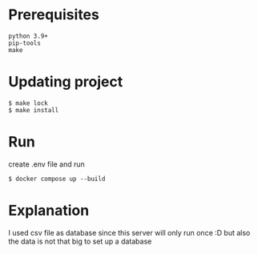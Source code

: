# Prerequisites
```text
python 3.9+
pip-tools
make
```

# Updating project
```commandline
$ make lock
$ make install
```

# Run
create .env file and run
```commandline
$ docker compose up --build
```


# Explanation
I used csv file as database since this server will only run once :D but also
the data is not that big to set up a database